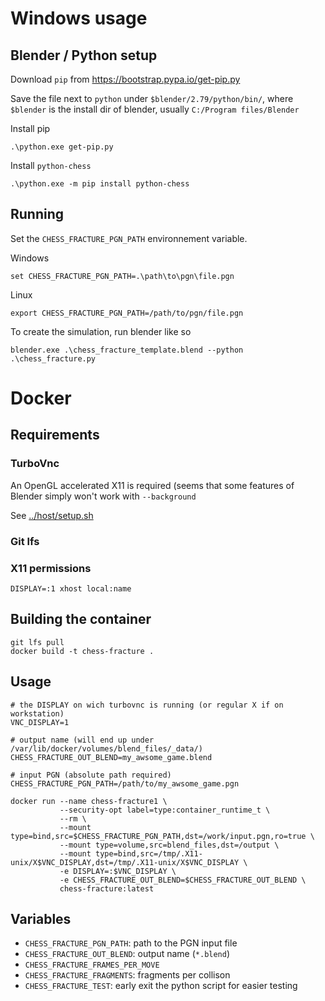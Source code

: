 # Windows usage
## Blender / Python setup
Download `pip` from https://bootstrap.pypa.io/get-pip.py

Save the file next to `python` under `$blender/2.79/python/bin/`, where `$blender` is the install dir of blender, usually `C:/Program files/Blender`

Install pip
```
.\python.exe get-pip.py
```

Install `python-chess`
```
.\python.exe -m pip install python-chess
```

## Running
Set the `CHESS_FRACTURE_PGN_PATH` environnement variable.

Windows
```
set CHESS_FRACTURE_PGN_PATH=.\path\to\pgn\file.pgn
```

Linux
```
export CHESS_FRACTURE_PGN_PATH=/path/to/pgn/file.pgn
```

To create the simulation, run blender like so
```
blender.exe .\chess_fracture_template.blend --python .\chess_fracture.py
```


# Docker
## Requirements
### TurboVnc
An OpenGL accelerated X11 is required (seems that some features of Blender simply won't work with `--background`

See [../host/setup.sh](../host/setup.sh)

### Git lfs

### X11 permissions
```
DISPLAY=:1 xhost local:name
```

## Building the container
```
git lfs pull
docker build -t chess-fracture .
```

## Usage
```
# the DISPLAY on wich turbovnc is running (or regular X if on workstation)
VNC_DISPLAY=1

# output name (will end up under /var/lib/docker/volumes/blend_files/_data/)
CHESS_FRACTURE_OUT_BLEND=my_awsome_game.blend

# input PGN (absolute path required)
CHESS_FRACTURE_PGN_PATH=/path/to/my_awsome_game.pgn

docker run --name chess-fracture1 \
           --security-opt label=type:container_runtime_t \
           --rm \
           --mount type=bind,src=$CHESS_FRACTURE_PGN_PATH,dst=/work/input.pgn,ro=true \
           --mount type=volume,src=blend_files,dst=/output \
           --mount type=bind,src=/tmp/.X11-unix/X$VNC_DISPLAY,dst=/tmp/.X11-unix/X$VNC_DISPLAY \
           -e DISPLAY=:$VNC_DISPLAY \
           -e CHESS_FRACTURE_OUT_BLEND=$CHESS_FRACTURE_OUT_BLEND \
           chess-fracture:latest
```

## Variables
- `CHESS_FRACTURE_PGN_PATH`: path to the PGN input file
- `CHESS_FRACTURE_OUT_BLEND`: output name (`*.blend`)
- `CHESS_FRACTURE_FRAMES_PER_MOVE`
- `CHESS_FRACTURE_FRAGMENTS`: fragments per collison
- `CHESS_FRACTURE_TEST`: early exit the python script for easier testing
